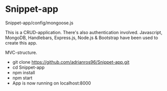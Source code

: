 # Snippet-app

Snippet-app/config/mongoose.js 

This is a CRUD-application. There's also authentication involved. Javascript, MongoDB, Handlebars, Express.js, Node.js & Bootstrap have been used to create this app.

MVC-structure.

* git clone https://github.com/adrianros96/Snippet-app.git
* cd Snippet-app
* npm install
* npm start
* App is now running on localhost:8000
